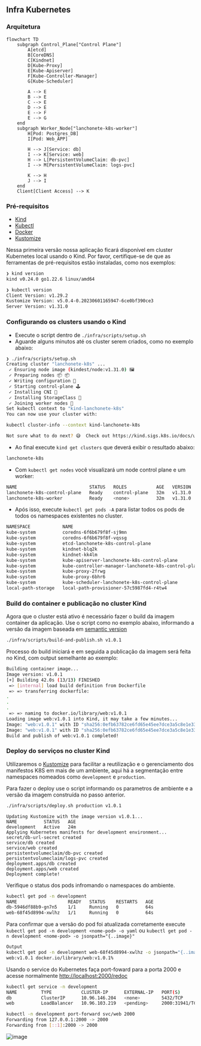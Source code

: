 ## Infra Kubernetes

### Arquitetura

```mermaid
flowchart TD
    subgraph Control_Plane["Control Plane"]
        A[etcd]
        B[CoreDNS]
        C[Kindnet]
        D[Kube-Proxy]
        E[Kube-Apiserver]
        F[Kube-Controller-Manager]
        G[Kube-Scheduler]
        
        A --> E
        B --> E
        C --> E
        D --> E
        E --> F
        E --> G
    end
    subgraph Worker_Node["lanchonete-k8s-worker"]
        H[Pod: Postgres_DB]
        I[Pod: Web_APP]
        
        H --> J[Service: db]
        I --> K[Service: web]
        H --> L[PersistentVolumeClaim: db-pvc]
        I --> M[PersistentVolumeClaim: logs-pvc]
        
        K --> H
        J --> I
    end
    Client[Client Access] --> K
```

### Pré-requisitos
- [Kind](https://kind.sigs.k8s.io/docs/user/quick-start/#installation)
- [Kubectl](https://kind.sigs.k8s.io/docs/user/quick-start/#installation)
- [Docker](https://docs.docker.com/engine/install/)
- [Kustomize](https://kustomize.io/)


Nessa primeira versão nossa aplicação ficará disponível em cluster Kubernetes local usando o Kind. Por favor, certifique-se de que as ferramentas de pré-requisitos estão instaladas, como nos exemplos:

```bash
❯ kind version
kind v0.24.0 go1.22.6 linux/amd64
```

```bash
❯ kubectl version
Client Version: v1.29.2
Kustomize Version: v5.0.4-0.20230601165947-6ce0bf390ce3
Server Version: v1.31.0
```

### Configurando os clusters usando o Kind

- Execute o script dentro de `./infra/scripts/setup.sh`
- Aguarde alguns minutos até os cluster serem criados, como no exemplo abaixo:
```bash
❯ ./infra/scripts/setup.sh
Creating cluster "lanchonete-k8s" ...
 ✓ Ensuring node image (kindest/node:v1.31.0) 🖼
 ✓ Preparing nodes 📦 📦
 ✓ Writing configuration 📜
 ✓ Starting control-plane 🕹️
 ✓ Installing CNI 🔌
 ✓ Installing StorageClass 💾
 ✓ Joining worker nodes 🚜
Set kubectl context to "kind-lanchonete-k8s"
You can now use your cluster with:

kubectl cluster-info --context kind-lanchonete-k8s

Not sure what to do next? 😅  Check out https://kind.sigs.k8s.io/docs/user/quick-start/
```

- Ao final execute `kind get clusters` que deverá exibir o resultado abaixo:

``` bash
lanchonete-k8s
```
- Com `kubectl get nodes` você visualizará um node control plane e um worker:

```bash
NAME                           STATUS   ROLES           AGE   VERSION
lanchonete-k8s-control-plane   Ready    control-plane   32m   v1.31.0
lanchonete-k8s-worker          Ready    <none>          32m   v1.31.0
```
- Após isso, execute `kubectl get pods -A` para listar todos os pods de todos os namespaces existentes no cluster.

```bash
NAMESPACE            NAME                                                   READY   STATUS    RESTARTS   AGE
kube-system          coredns-6f6b679f8f-sj9mn                               1/1     Running   0          83s
kube-system          coredns-6f6b679f8f-vqssg                               1/1     Running   0          83s
kube-system          etcd-lanchonete-k8s-control-plane                      1/1     Running   0          88s
kube-system          kindnet-blq2k                                          1/1     Running   0          84s
kube-system          kindnet-kk4lm                                          1/1     Running   0          80s
kube-system          kube-apiserver-lanchonete-k8s-control-plane            1/1     Running   0          88s
kube-system          kube-controller-manager-lanchonete-k8s-control-plane   1/1     Running   0          88s
kube-system          kube-proxy-2frwg                                       1/1     Running   0          80s
kube-system          kube-proxy-6bhr6                                       1/1     Running   0          84s
kube-system          kube-scheduler-lanchonete-k8s-control-plane            1/1     Running   0          88s
local-path-storage   local-path-provisioner-57c5987fd4-r4tw4                1/1     Running   0          83s
```


### Build do container e publicação no cluster Kind

Agora que o cluster está ativo é necessário fazer o build da imagem container da aplicação. Use o script como no exemplo abaixo, informando a versão da imagem baseada em [semantic version](https://semver.org/)

```bash
./infra/scripts/build-and-publish.sh v1.0.1
```

Processo do build iniciará e em seguida a publicação da imagem será feita no Kind, com output semelhante ao exemplo:

```bash
Building container image...
Image version: v1.0.1
[+] Building 42.0s (13/13) FINISHED                                                                                                                        docker:default
 => [internal] load build definition from Dockerfile                                                                                                                 0.2s
 => => transferring dockerfile: 
.
.
.
 => => naming to docker.io/library/web:v1.0.1    
Loading image web:v1.0.1 into Kind, it may take a few minutes...
Image: "web:v1.0.1" with ID "sha256:0efb63782ce6fd65e45ee7dce3a5c8e1e336bfb66b0e99d30d28fa3e7cca3532" not yet present on node "lanchonete-k8s-worker", loading...
Image: "web:v1.0.1" with ID "sha256:0efb63782ce6fd65e45ee7dce3a5c8e1e336bfb66b0e99d30d28fa3e7cca3532" not yet present on node "lanchonete-k8s-control-plane", loading...
Build and publish of web:v1.0.1 completed!
```

### Deploy do serviços no cluster Kind

Utilizaremos o [Kustomize](https://kustomize.io/) para facilitar a reutilização e o gerenciamento dos manifestos K8S em mais de um ambiente, aqui há a segmentação entre namespaces nomeados como `development` e `production`.

Para fazer o deploy use o script informando os parametros de ambiente e a versão da imagem construída no passo anterior.

```bash
./infra/scripts/deploy.sh production v1.0.1
```

```
Updating Kustomize with the image version v1.0.1...
NAME          STATUS   AGE
development   Active   24m
Applying Kubernetes manifests for development environment...
secret/db-url-secret created
service/db created
service/web created
persistentvolumeclaim/db-pvc created
persistentvolumeclaim/logs-pvc created
deployment.apps/db created
deployment.apps/web created
Deployment complete!
```

Verifique o status dos pods infromando o namespaces do ambiente.

```bash
kubectl get pod -n development
NAME                   READY   STATUS    RESTARTS   AGE
db-5946df88b9-gn7n5    1/1     Running   0          64s
web-68f45d8994-xwlhz   1/1     Running   0          64s
```

Para confirmar que a versão do pod foi atualizada corretamente execute `kubectl get pod -n development <nome-pod> -o yaml` ou `kubectl get pod -n development <nome-pod> -o jsonpath="{..image}"`

```bash
Output
kubectl get pod -n development web-68f45d8994-xwlhz -o jsonpath="{..image}"
web:v1.0.1 docker.io/library/web:v1.0.1%
```

Usando o service do Kubernetes faça port-foward para a porta 2000 e acesse normalmente [http://localhost:2000/redoc](http://localhost:2000/redoc)

```bash
kubectl get service -n development
NAME         TYPE           CLUSTER-IP      EXTERNAL-IP   PORT(S)          AGE
db           ClusterIP      10.96.146.204   <none>        5432/TCP         30s
web          LoadBalancer   10.96.103.219   <pending>     2000:31941/TCP   30s
```

```bash
kubectl -n development port-forward svc/web 2000
Forwarding from 127.0.0.1:2000 -> 2000
Forwarding from [::1]:2000 -> 2000
```


![image](../docs/assets/redoc-init.png)
